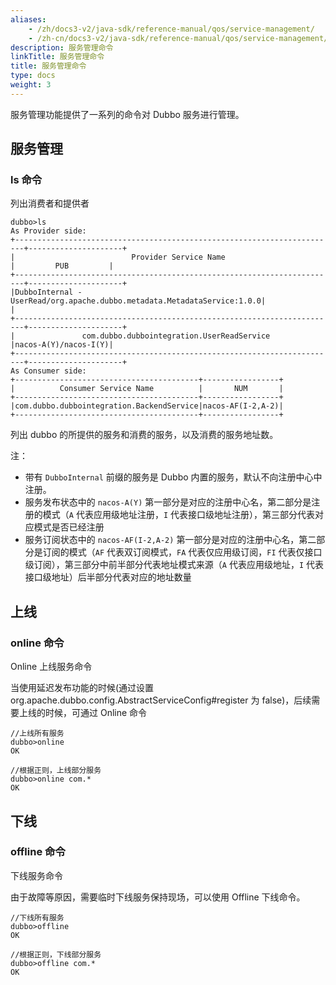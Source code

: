 ```yaml
---
aliases:
    - /zh/docs3-v2/java-sdk/reference-manual/qos/service-management/
    - /zh-cn/docs3-v2/java-sdk/reference-manual/qos/service-management/
description: 服务管理命令
linkTitle: 服务管理命令
title: 服务管理命令
type: docs
weight: 3
---
```





服务管理功能提供了一系列的命令对 Dubbo 服务进行管理。

## 服务管理

### ls 命令

列出消费者和提供者

```
dubbo>ls
As Provider side:
+------------------------------------------------------------------------+---------------------+
|                          Provider Service Name                         |         PUB         |
+------------------------------------------------------------------------+---------------------+
|DubboInternal - UserRead/org.apache.dubbo.metadata.MetadataService:1.0.0|                     |
+------------------------------------------------------------------------+---------------------+
|               com.dubbo.dubbointegration.UserReadService               |nacos-A(Y)/nacos-I(Y)|
+------------------------------------------------------------------------+---------------------+
As Consumer side:
+-----------------------------------------+-----------------+
|          Consumer Service Name          |       NUM       |
+-----------------------------------------+-----------------+
|com.dubbo.dubbointegration.BackendService|nacos-AF(I-2,A-2)|
+-----------------------------------------+-----------------+

```

列出 dubbo 的所提供的服务和消费的服务，以及消费的服务地址数。

注：
- 带有 `DubboInternal` 前缀的服务是 Dubbo 内置的服务，默认不向注册中心中注册。
- 服务发布状态中的 `nacos-A(Y)` 第一部分是对应的注册中心名，第二部分是注册的模式（`A` 代表应用级地址注册，`I` 代表接口级地址注册），第三部分代表对应模式是否已经注册
- 服务订阅状态中的 `nacos-AF(I-2,A-2)` 第一部分是对应的注册中心名，第二部分是订阅的模式（`AF` 代表双订阅模式，`FA` 代表仅应用级订阅，`FI` 代表仅接口级订阅），第三部分中前半部分代表地址模式来源（`A` 代表应用级地址，`I` 代表接口级地址）后半部分代表对应的地址数量

## 上线

### online 命令

Online 上线服务命令

当使用延迟发布功能的时候(通过设置 org.apache.dubbo.config.AbstractServiceConfig#register 为 false)，后续需要上线的时候，可通过 Online 命令
```
//上线所有服务
dubbo>online
OK

//根据正则，上线部分服务
dubbo>online com.*
OK
```

## 下线


### offline 命令

下线服务命令

由于故障等原因，需要临时下线服务保持现场，可以使用 Offline 下线命令。

```
//下线所有服务
dubbo>offline
OK

//根据正则，下线部分服务
dubbo>offline com.*
OK
```
